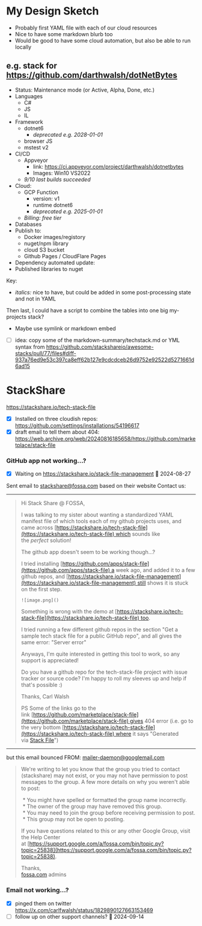 # My Design Sketch
- Probably first YAML file with each of our cloud resources
- Nice to have some markdown blurb too
- Would be good to have some cloud automation, but also be able to run locally

## e.g. stack for https://github.com/darthwalsh/dotNetBytes
- Status: Maintenance mode (or Active, Alpha, Done, etc.)
- Languages
    - C#
    - JS
    - IL
- Framework
    - dotnet6
        - *deprecated e.g. 2028-01-01*
    - browser JS
    - mstest v2
- CI/CD
    - Appveyor
        - link: https://ci.appveyor.com/project/darthwalsh/dotnetbytes
        - Images: Win10 VS2022
    - *9/10 last builds succeeded*
- Cloud:
    - GCP Function
        - version: v1
        - runtime dotnet6
        - *deprecated e.g. 2025-01-01*
    - *Billing: free tier*
- Databases
- Publish to:
    - Docker images/registory
    - nuget/npm library
    - cloud S3 bucket
    - Github Pages / CloudFlare Pages
- Dependency automated update:
- Published libraries to nuget

Key:
- *italics:* nice to have, but could be added in some post-processing state and not in YAML

Then last, I could have a script to combine the tables into one big my-projects stack?
- Maybe use symlink or markdown embed

- [ ] idea: copy some of the markdown-summary/techstack.md or YML syntax from https://github.com/stackshareio/awesome-stacks/pull/77/files#diff-937a76ed9e53c397ca8eff62b127e9cdcdceb26d9752e92522d5271661d6ad15
# StackShare
https://stackshare.io/tech-stack-file
- [x] Installed on three cloudish repos: https://github.com/settings/installations/54196617
- [x] draft email to tell them about 404: https://web.archive.org/web/20240816185658/https://github.com/marketplace/stack-file

### GitHub app not working...?
- [x] Waiting on https://stackshare.io/stack-file-management 🛫 2024-08-27

Sent email to stackshare@fossa.com based on their website Contact us:

---

> Hi Stack Share @ FOSSA,
> 
> I was talking to my sister about wanting a standardized YAML manifest file of which tools each of my github projects uses, and came across [https://stackshare.io/tech-stack-file](https://stackshare.io/tech-stack-file) which sounds like the _perfect_ solution!
> 
> The github app doesn't seem to be working though...?
> 
> I tried installing [https://github.com/apps/stack-file](https://github.com/apps/stack-file) a week ago, and added it to a few github repos, and [https://stackshare.io/stack-file-management](https://stackshare.io/stack-file-management) still shows it is stuck on the first step.  
> 
> `![image.png]()`
> 
> 
> Something is wrong with the demo at [https://stackshare.io/tech-stack-file](https://stackshare.io/tech-stack-file) too.
> 
> I tried running a few different github repos in the section "Get a sample tech stack file for a public GitHub repo", and all gives the same error: "Server error"
> 
> 
> Anyways, I'm quite interested in getting this tool to work, so any support is appreciated!
> 
> Do you have a github repo for the tech-stack-file project with issue tracker or source code? I'm happy to roll my sleeves up and help if that's possible :)
> 
> Thanks,
> Carl Walsh
> 
>   
> PS Some of the links go to the link [https://github.com/marketplace/stack-file](https://github.com/marketplace/stack-file) gives 404 error
> (i.e. go to the very bottom [https://stackshare.io/tech-stack-file](https://stackshare.io/tech-stack-file) where it says "Generated via [Stack File](https://github.com/marketplace/stack-file)")

----

but this email bounced
FROM: mailer-daemon@googlemail.com

> We're writing to let you know that the group you tried to contact (stackshare) may not exist, or you may not have permission to post messages to the group. A few more details on why you weren't able to post:  
>   
>  * You might have spelled or formatted the group name incorrectly.  
>  * The owner of the group may have removed this group.  
>  * You may need to join the group before receiving permission to post.  
>  * This group may not be open to posting.  
>   
> If you have questions related to this or any other Google Group, visit the Help Center at [https://support.google.com/a/fossa.com/bin/topic.py?topic=25838](https://support.google.com/a/fossa.com/bin/topic.py?topic=25838).  
>   
> Thanks,  
>   [fossa.com](http://fossa.com/) admins

### Email not working...?
- [x] pinged them on twitter https://x.com/carlfwalsh/status/1829890127663153469
- [ ] follow up on other support channels? 🛫 2024-09-14 